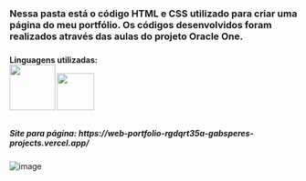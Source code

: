 
  
<h3>
  Nessa pasta está o código HTML e CSS utilizado para criar uma página
do meu portfólio. Os códigos desenvolvidos foram realizados através das aulas
do projeto Oracle One.
<h3>

<h4>Linguagens utilizadas:
<br>
<img src="https://cdn.jsdelivr.net/gh/devicons/devicon@latest/icons/html5/html5-original-wordmark.svg" width=80 />
<img src="https://cdn.jsdelivr.net/gh/devicons/devicon@latest/icons/css3/css3-original.svg" width=65/>     
</h4>

<div>
  
  ##
  ##
<h5>
  Site para página: https://web-portfolio-rgdqrt35a-gabsperes-projects.vercel.app/
</h5>

![image](https://github.com/GabsPere/web-portfolio/assets/142684077/682e518a-62ac-4475-9f15-e9e908894cd9)
</div>


